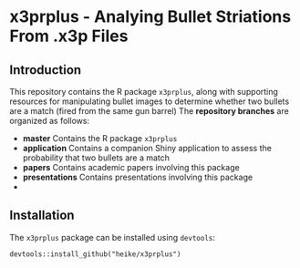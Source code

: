 # x3prplus - Analying Bullet Striations From .x3p Files

## Introduction

This repository contains the R package `x3prplus`, along with supporting resources for manipulating bullet images to determine whether two bullets are a match (fired from the same gun barrel) The **repository branches** are organized as follows:

- **master** Contains the R package `x3prplus`
- **application** Contains a companion Shiny application to assess the probability that two bullets are a match
- **papers** Contains academic papers involving this package
- **presentations** Contains presentations involving this package
- 
## Installation

The `x3prplus` package can be installed using `devtools`:

  `devtools::install_github("heike/x3prplus")`
